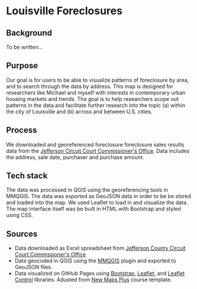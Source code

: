 # Louisville Foreclosures
## Background
To be written...

## Purpose
Our goal is for users to be able to visualize patterns of foreclosure by area, and to search through the data by address. This map is designed for researchers like Michael and myself with interests in contemporary urban housing markets and trends. The goal is to help researchers scope out patterns in the data and facilitate further research into the topic (a) within the city of Louisville and (b) across and between U.S. cities.

## Process
We downloaded and georeferenced foreclosure foreclosure sales results data from the [Jefferson Circuit Court Commissioner's Office](https://jeffcomm.org/past-results.html). Data includes the address, sale date, purchaser and purchase amount.

## Tech stack
The data was processed in QGIS using the georeferencing tools in MMQGIS. The data was exported as GeoJSON data in order to be be stored and loaded into the map. We used Leaflet to load in and visualize the data. The map interface itself was be built in HTML with Bootstrap and styled using CSS.

## Sources
- Data downloaded as Excel spreadsheet from [Jefferson County Circuit Court Commissioner's Office](https://www.jeffcomm.org/past-results.html)
- Data geocoded in QGIS using the [MMQGIS](https://michaelminn.com/linux/mmqgis/) plugin and exported to GeoJSON files.
- Data visualized on GitHub Pages using [Bootstrap](https://getbootstrap.com/), [Leaflet](https://leafletjs.com/), and [Leaflet Control](https://opengeo.tech/maps/leaflet-search/) libraries. Adusted from [New Maps Plus](https://newmapsplus.github.io/map673/) course template. 

